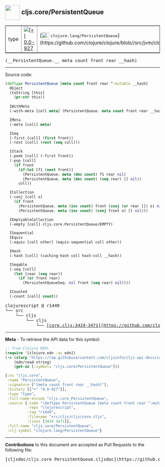 ## <img width="48px" valign="middle" src="http://i.imgur.com/Hi20huC.png"> cljs.core/PersistentQueue

 <table border="1">
<tr>

<td>type</td>
<td><a href="https://github.com/cljsinfo/cljs-api-docs/tree/0.0-927"><img valign="middle" alt="[+] 0.0-927" src="https://img.shields.io/badge/+-0.0--927-lightgrey.svg"></a> </td>
<td>
[<img height="24px" valign="middle" src="http://i.imgur.com/1GjPKvB.png"> <samp>clojure.lang/PersistentQueue</samp>](https://github.com/clojure/clojure/blob//src/jvm/clojure/lang/PersistentQueue.java)
</td>
</tr>
</table>

 <samp>
(__PersistentQueue.__ meta count front rear __hash)<br>
</samp>

---





Source code:

```clj
(deftype PersistentQueue [meta count front rear ^:mutable __hash]
  Object
  (toString [this]
    (pr-str this))
  
  IWithMeta
  (-with-meta [coll meta] (PersistentQueue. meta count front rear __hash))

  IMeta
  (-meta [coll] meta)

  ISeq
  (-first [coll] (first front))
  (-rest [coll] (rest (seq coll)))

  IStack
  (-peek [coll] (-first front))
  (-pop [coll]
    (if front
      (if-let [f1 (next front)]
        (PersistentQueue. meta (dec count) f1 rear nil)
        (PersistentQueue. meta (dec count) (seq rear) [] nil))
      coll))

  ICollection
  (-conj [coll o]
    (if front
      (PersistentQueue. meta (inc count) front (conj (or rear []) o) nil)
      (PersistentQueue. meta (inc count) (conj front o) [] nil)))

  IEmptyableCollection
  (-empty [coll] cljs.core.PersistentQueue/EMPTY)

  ISequential
  IEquiv
  (-equiv [coll other] (equiv-sequential coll other))

  IHash
  (-hash [coll] (caching-hash coll hash-coll __hash))

  ISeqable
  (-seq [coll]
    (let [rear (seq rear)]
      (if (or front rear)
        (PersistentQueueSeq. nil front (seq rear) nil))))

  ICounted
  (-count [coll] count))
```

 <pre>
clojurescript @ r1449
└── src
    └── cljs
        └── cljs
            └── <ins>[core.cljs:3424-3471](https://github.com/clojure/clojurescript/blob/r1449/src/cljs/cljs/core.cljs#L3424-L3471)</ins>
</pre>


---

__Meta__ - To retrieve the API data for this symbol:

```clj
;; from Clojure REPL
(require '[clojure.edn :as edn])
(-> (slurp "https://raw.githubusercontent.com/cljsinfo/cljs-api-docs/catalog/cljs-api.edn")
    (edn/read-string)
    (get-in [:symbols "cljs.core/PersistentQueue"]))
```

```clj
{:ns "cljs.core",
 :name "PersistentQueue",
 :signature ["[meta count front rear __hash]"],
 :history [["+" "0.0-927"]],
 :type "type",
 :full-name-encode "cljs.core_PersistentQueue",
 :source {:code "(deftype PersistentQueue [meta count front rear ^:mutable __hash]\n  Object\n  (toString [this]\n    (pr-str this))\n  \n  IWithMeta\n  (-with-meta [coll meta] (PersistentQueue. meta count front rear __hash))\n\n  IMeta\n  (-meta [coll] meta)\n\n  ISeq\n  (-first [coll] (first front))\n  (-rest [coll] (rest (seq coll)))\n\n  IStack\n  (-peek [coll] (-first front))\n  (-pop [coll]\n    (if front\n      (if-let [f1 (next front)]\n        (PersistentQueue. meta (dec count) f1 rear nil)\n        (PersistentQueue. meta (dec count) (seq rear) [] nil))\n      coll))\n\n  ICollection\n  (-conj [coll o]\n    (if front\n      (PersistentQueue. meta (inc count) front (conj (or rear []) o) nil)\n      (PersistentQueue. meta (inc count) (conj front o) [] nil)))\n\n  IEmptyableCollection\n  (-empty [coll] cljs.core.PersistentQueue/EMPTY)\n\n  ISequential\n  IEquiv\n  (-equiv [coll other] (equiv-sequential coll other))\n\n  IHash\n  (-hash [coll] (caching-hash coll hash-coll __hash))\n\n  ISeqable\n  (-seq [coll]\n    (let [rear (seq rear)]\n      (if (or front rear)\n        (PersistentQueueSeq. nil front (seq rear) nil))))\n\n  ICounted\n  (-count [coll] count))",
          :repo "clojurescript",
          :tag "r1449",
          :filename "src/cljs/cljs/core.cljs",
          :lines [3424 3471]},
 :full-name "cljs.core/PersistentQueue",
 :clj-symbol "clojure.lang/PersistentQueue"}

```

---

__Contributions__ to this document are accepted as Pull Requests to the following file:

 <pre>
[cljsdoc/cljs.core_PersistentQueue.cljsdoc](https://github.com/cljsinfo/cljs-api-docs/blob/master/cljsdoc/cljs.core_PersistentQueue.cljsdoc)
</pre>

